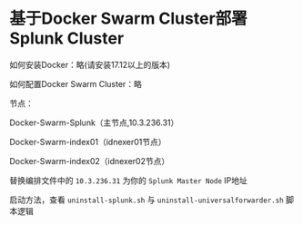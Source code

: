 # 基于Docker Swarm Cluster部署Splunk Cluster

如何安装Docker：略(请安装17.12以上的版本)

如何配置Docker Swarm Cluster：略

节点：

Docker-Swarm-Splunk（主节点,10.3.236.31）

Docker-Swarm-index01（idnexer01节点）

Docker-Swarm-index02（idnexer02节点）

替换编排文件中的 `10.3.236.31` 为你的 `Splunk Master Node` IP地址

启动方法，查看 `uninstall-splunk.sh` 与 `uninstall-universalforwarder.sh` 脚本逻辑

